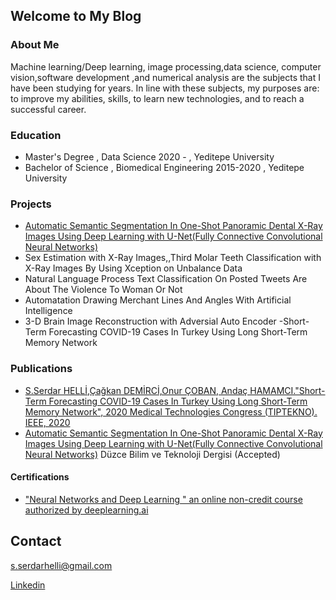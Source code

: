 ## Welcome to My Blog






### About Me

Machine learning/Deep learning, image processing,data science, computer vision,software development ,and numerical analysis are the subjects that I have been studying for years. In line with these subjects, my purposes are: to improve my abilities, skills, to learn new technologies, and to reach a successful career.






### Education
- Master's Degree , Data Science 2020 - , Yeditepe University
- Bachelor of Science , Biomedical Engineering 2015-2020 , Yeditepe University 





### Projects

- [Automatic Semantic Segmentation In One-Shot Panoramic Dental X-Ray Images Using Deep Learning with U-Net(Fully Connective Convolutional Neural Networks)](https://github.com/SerdarHelli/Segmentation-of-Teeth-in-Panoramic-X-ray-Image-Using-U-Net)
- Sex Estimation with X-Ray Images,,Third Molar Teeth Classification with X-Ray Images By Using Xception on Unbalance Data
- Natural Language Process Text Classification On Posted Tweets Are About The Violence To Woman Or Not
- Automatation Drawing Merchant Lines And Angles With Artificial Intelligence
- 3-D Brain Image Reconstruction with Adversial Auto Encoder
-Short-Term Forecasting COVID-19 Cases In Turkey Using Long Short-Term Memory Network


### Publications 

- [S.Serdar HELLİ,Çağkan DEMİRCİ,Onur ÇOBAN, Andaç HAMAMCI."Short-Term Forecasting COVID-19 Cases In Turkey Using Long Short-Term Memory Network", 2020 Medical Technologies Congress (TIPTEKNO). IEEE, 2020 ](https://ieeexplore.ieee.org/document/9299235)
-  [Automatic Semantic Segmentation In One-Shot Panoramic Dental X-Ray Images Using Deep Learning with U-Net(Fully Connective Convolutional Neural Networks)](https://github.com/SerdarHelli/Segmentation-of-Teeth-in-Panoramic-X-ray-Image-Using-U-Net) Düzce Bilim ve Teknoloji Dergisi (Accepted)




####  Certifications
- ["Neural Networks and Deep Learning " an online non-credit course authorized by deeplearning.ai](https://www.coursera.org/account/accomplishments/certificate/SRLDV2BBHVL4)


## Contact 

[s.serdarhelli@gmail.com](mailto:s.serdarhelli@gmail.com)


[Linkedin](https://www.linkedin.com/in/selahattin-serdar-helli-85bb201a3/?originalSubdomain=tr)


